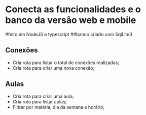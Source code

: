 # Conecta as funcionalidades e o banco da versão web e mobile

#feito em NodeJS e typescript
##banco criado com SqlLite3

## Conexões

- Cria rota para listar o total de conexões realizadas;
- Cria rota para criar uma nova conexão;

## Aulas

- Cria rota para criar uma aula;
- Cria rota para listar aulas;
- Filtrar por matéria, dia da semana e horário;
